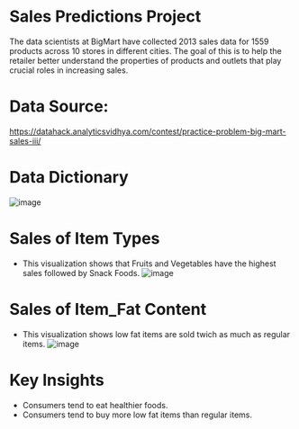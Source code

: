 # Sales Predictions Project
The data scientists at BigMart have collected 2013 sales data for 1559 products across 10 stores in different cities. The goal of this is to help the retailer better understand the properties of products and outlets that play crucial roles in increasing sales.

# Data Source: 
https://datahack.analyticsvidhya.com/contest/practice-problem-big-mart-sales-iii/

# Data Dictionary
![image](https://github.com/Osmayda/Sales-Predictions-Model/assets/129660519/54a377de-a418-4fa6-9ba2-ebd41d1a60db)

# Sales of Item Types
- This visualization shows that Fruits and Vegetables have the highest sales followed by Snack Foods.
![image](https://github.com/Osmayda/Sales-Predictions-Model/assets/129660519/acc8513c-9b97-4569-9210-a96e627068e5)

# Sales of Item_Fat Content 
- This visualization shows low fat items are sold twich as much as regular items.
![image](https://github.com/Osmayda/Sales-Predictions-Model/assets/129660519/901318f7-d4d0-49d0-89dd-753fb543c9d7)


# Key Insights
- Consumers tend to eat healthier foods.
- Consumers tend to buy more low fat items than regular items. 
